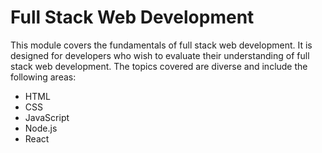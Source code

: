 # Full Stack Web Development

This module covers the fundamentals of full stack web development. It is designed for developers who wish to evaluate their understanding of full stack web development. The topics covered are diverse and include the following areas:

- HTML
- CSS
- JavaScript
- Node.js
- React
